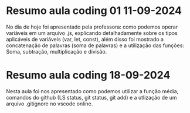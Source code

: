# Resumo aula coding 01 11-09-2024 

No dia de hoje foi apresentado pela professora: como podemos operar variáveis em um arquivo .js, explicando detalhadamente sobre os tipos aplicáveis de variáveis (var, let, const), além disso foi mostrado a concatenação de palavras (soma de palavras) e a utilização das funções: Soma, subtração, multiplicação e divisão.

# Resumo aula coding 18-09-2024

Nesta aula foi nos apresentado como podemos utilizar a função média, comandos do github (LS status, git status, git add) e a utlização de um arquivo .gitignore no vscode online.
